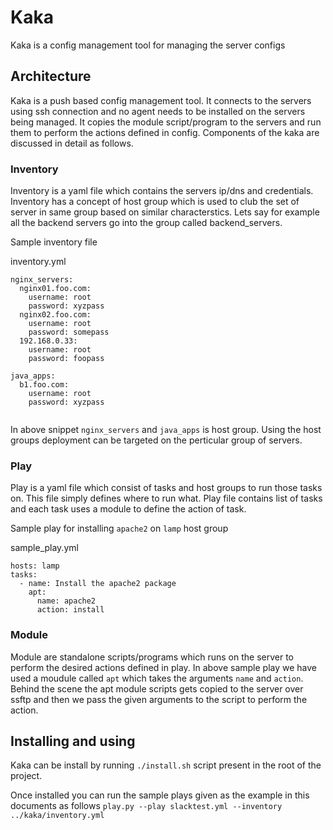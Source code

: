 # Kaka
Kaka is a config management tool for managing the server configs

## Architecture
Kaka is a push based config management tool. It connects to the servers using ssh connection
and no agent needs to be installed on the servers being managed. It copies the module script/program to the servers
and run them to perform the actions defined in config. Components of the kaka are discussed in detail as follows.

### Inventory
Inventory is a yaml file which contains the servers ip/dns and credentials. Inventory has a concept of host
group which is used to club the set of server in same group based on similar characterstics.
Lets say for example all the backend servers go into the group called backend_servers.

Sample inventory file

inventory.yml
```
nginx_servers:
  nginx01.foo.com:
    username: root
    password: xyzpass
  nginx02.foo.com:
    username: root
    password: somepass
  192.168.0.33:
    username: root
    password: foopass

java_apps:
  b1.foo.com:
    username: root
    password: xyzpass
 
```

In above snippet `nginx_servers` and `java_apps` is host group. Using the host groups deployment can be targeted on the perticular group of servers.

### Play  
Play is a yaml file which consist of tasks and host groups to run those tasks on. This file simply defines
where to run what. Play file contains list of tasks and each task uses a module to define the action of task.

Sample play for installing `apache2` on `lamp` host group

sample_play.yml
```
hosts: lamp
tasks:
  - name: Install the apache2 package
    apt:
      name: apache2
      action: install
```

### Module
Module are standalone scripts/programs which runs on the server to perform the desired actions defined in play.
In above sample play we have used a moudule called `apt` which takes the arguments `name` and `action`.
Behind the scene the apt module scripts gets copied to the server over ssftp and then we pass the given arguments to the script to perform the action.

## Installing and using
Kaka can be install by running `./install.sh` script present in the root of the project.

Once installed you can run the sample plays given as the example in this documents as follows
`play.py --play slacktest.yml --inventory ../kaka/inventory.yml`
